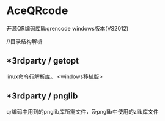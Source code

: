 AceQRcode
=========

开源QR编码库libqrencode windows版本(VS2012)



//目录结构解析


*3rdparty / getopt
------------------
linux命令行解析库。 <windows移植版>


*3rdparty / pnglib
------------------
qr编码中用到的pnglib库所需文件，及pnglib中使用的zlib库文件

